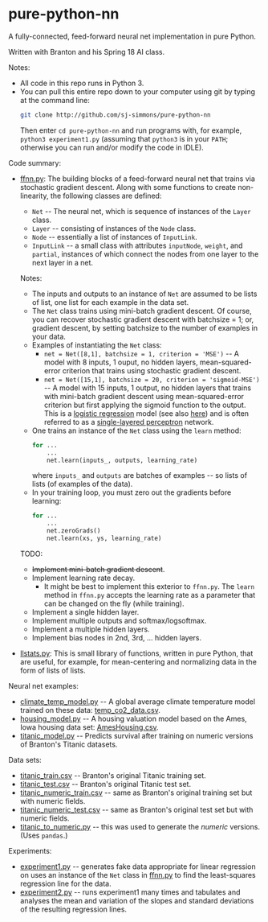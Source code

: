 # pure-python-nn
A fully-connected, feed-forward neural net implementation in pure Python.

Written with Branton and his Spring 18 AI class.

Notes:
  * All code in this repo runs in Python 3.
  * You can pull this entire repo down to your computer using git by typing at the command
    line:
    ``` bash
    git clone http://github.com/sj-simmons/pure-python-nn
    ```
    Then enter `cd pure-python-nn` and run programs with, for example, `python3 experiment1.py`
    (assuming that `python3` is in your `PATH`; otherwise you can run and/or modify the code in IDLE).

Code summary:
  * [ffnn.py](ffnn.py): The building blocks of a feed-forward neural net that trains via stochastic gradient descent.
    Along with some functions to create non-linearity, the following classes are defined:
    * `Net` -- The neural net, which is sequence of instances of the `Layer` class.
    * `Layer` -- consisting of instances of the `Node` class.
    * `Node` -- essentially a list of instances of `InputLink`.
    * `InputLink` -- a small class with attributes `inputNode`, `weight`, and `partial`, instances of which connect the
      nodes from one layer to the next layer in a net.

    Notes:
    * The inputs and outputs to an instance of `Net` are assumed to be lists of list, one list for
      each example in the data set.
    * The `Net` class trains using mini-batch gradient descent.  Of course, you can recover stochastic gradient descent
      with batchsize = 1; or, gradient descent, by setting batchsize to the number of examples in your data.
    * Examples of instantiating the `Net` class:
      * `net = Net([8,1], batchsize = 1, criterion = 'MSE')` -- A model with 8 inputs, 1 ouput, no hidden layers, mean-squared-error criterion
        that trains using stochastic gradient descent.
      * `net = Net([15,1], batchsize = 20, criterion = 'sigmoid-MSE')` -- A model with 15 inputs, 1 output, no hidden layers that trains with
        mini-batch gradient descent using mean-squared-error criterion but first applying the sigmoid function to the output.  This is a
        [logistic regression](https://en.wikipedia.org/wiki/Logistic_regression) model
        (see also [here](https://www.encyclopediaofmath.org/index.php/Logistic_regression)) and is often referred to as a
        [single-layered perceptron](https://en.wikipedia.org/wiki/Logistic_regression#As_a_single-layer_perceptron) network.
    * One trains an instance of the `Net` class using the `learn` method:
      ``` python
      for ...
          ...
          net.learn(inputs_, outputs, learning_rate)
      ```
      where `inputs_` and `outputs` are batches of examples -- so lists of lists (of examples of the data).
    * In your training loop, you must zero out the gradients before learning:
      ``` python
      for ...
          ...
          net.zeroGrads()
          net.learn(xs, ys, learning_rate)
      ```

    TODO:
    * ~~Implement mini-batch gradient descent~~.
    * Implement learning rate decay.
      * It might be best to implement this exterior to `ffnn.py`.  The `learn` method in `ffnn.py` accepts the learning
        rate as a parameter that can be changed on the fly (while training).
    * Implement a single hidden layer.
    * Implement multiple outputs and softmax/logsoftmax.
    * Implement a multiple hidden layers.
    * Implement bias nodes in 2nd, 3rd, ... hidden layers.
  * [llstats.py](llstats.py): This is small library of functions, written in pure Python,
    that are useful, for example, for mean-centering and normalizing data in the form of lists of lists.

Neural net examples:
  * [climate_temp_model.py](climate_temp_model.py) -- A global average climate temperature model trained on these data:
    [temp_co2_data.csv](datasets/temp_co2_data.csv).
  * [housing_model.py](housing_model.py) -- A housing valuation model based on the Ames, Iowa housing data set:
    [AmesHousing.csv](datasets/AmesHousing.csv).
  * [titanic_model.py](titanic_model.py) -- Predicts survival after training on numeric versions of Branton's
    Titanic datasets.

Data sets:
  * [titanic_train.csv](datasets/titanic_train.csv) -- Branton's original Titanic training set.
  * [titanic_test.csv](datasets/titanic_test.csv) -- Branton's original Titanic test set.
  * [titanic_numeric_train.csv](datasets/titanic_numeric_train.csv) -- same as Branton's original training set but with numeric fields.
  * [titanic_numeric_test.csv](datasets/titanic_numeric_test.csv) -- same as Branton's original test set but with numeric fields.
  * [titanic_to_numeric.py](datasets/titanic_to_numeric.py) -- this was used to generate the *numeric* versions. (Uses `pandas`.)

Experiments:
  * [experiment1.py](experiment1.py) -- generates fake data appropriate for linear regression on uses an instance of the
    `Net` class in [ffnn.py](ffnn.py) to find the least-squares regression line for the data.
  * [experiment2.py](experiment2.py) -- runs experiment1 many times and tabulates and analyses the mean and variation
    of the slopes and standard deviations of the resulting regression lines.
